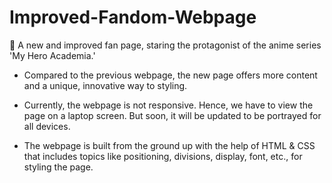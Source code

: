 # Improved-Fandom-Webpage
🌠 A new and improved fan page, staring the protagonist of the anime series 'My Hero Academia.'

* Compared to the previous webpage, the new page offers more content and a unique, innovative way to styling.

* Currently, the webpage is not responsive. Hence, we have to view the page on a laptop screen. 
But soon, it will be updated to be portrayed for all devices. 

* The webpage is built from the ground up with the help of HTML & CSS that includes topics like positioning, divisions, display, font, etc., for styling the page. 
